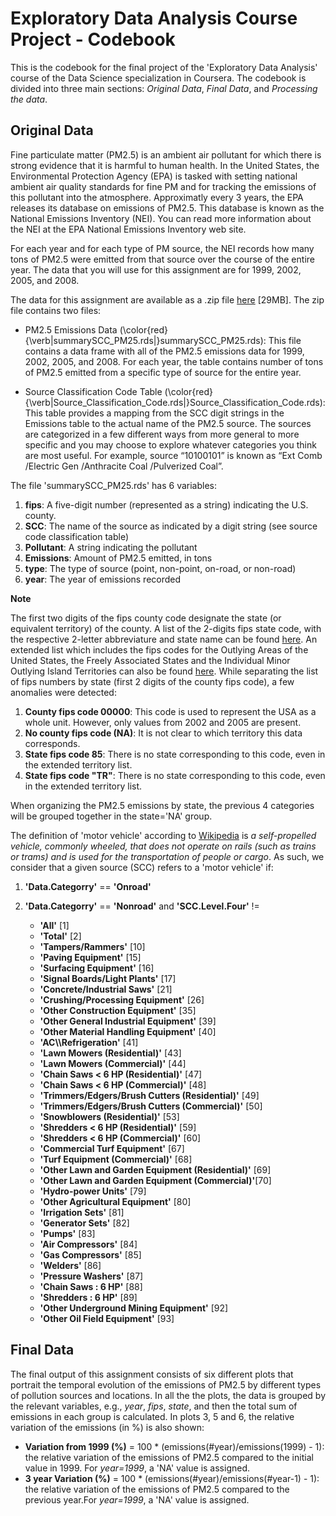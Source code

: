 # Exploratory Data Analysis Course Project - Codebook

This is the codebook for the final project of the 'Exploratory Data Analysis' course of the Data Science specialization in Coursera.
The codebook is divided into three main sections: _Original Data_, _Final Data_, and _Processing the data_.

## Original Data

Fine particulate matter (PM2.5) is an ambient air pollutant for which there is strong evidence that it is harmful to human health. In the United States, the Environmental Protection Agency (EPA) is tasked with setting national ambient air quality standards for fine PM and for tracking the emissions of this pollutant into the atmosphere. Approximatly every 3 years, the EPA releases its database on emissions of PM2.5. This database is known as the National Emissions Inventory (NEI). You can read more information about the NEI at the EPA National Emissions Inventory web site.

For each year and for each type of PM source, the NEI records how many tons of PM2.5 were emitted from that source over the course of the entire year. The data that you will use for this assignment are for 1999, 2002, 2005, and 2008.

The data for this assignment are available as a .zip file <a href="https://d396qusza40orc.cloudfront.net/exdata%2Fdata%2FNEI_data.zip">here</a> [29MB]. The zip file contains two files:

* PM2.5 Emissions Data (\color{red}{\verb|summarySCC_PM25.rds|}summarySCC_PM25.rds): This file contains a data frame with all of the PM2.5 emissions data for 1999, 2002, 2005, and 2008. For each year, the table contains number of tons of PM2.5 emitted from a specific type of source for the entire year.

* Source Classification Code Table (\color{red}{\verb|Source_Classification_Code.rds|}Source_Classification_Code.rds): This table provides a mapping from the SCC digit strings in the Emissions table to the actual name of the PM2.5 source. The sources are categorized in a few different ways from more general to more specific and you may choose to explore whatever categories you think are most useful. For example, source “10100101” is known as “Ext Comb /Electric Gen /Anthracite Coal /Pulverized Coal”.

The file 'summarySCC_PM25.rds' has 6 variables:

1. __fips__: A five-digit number (represented as a string) indicating the U.S. county. 
2. __SCC__: The name of the source as indicated by a digit string (see source code classification table)
3. __Pollutant__: A string indicating the pollutant
4. __Emissions__: Amount of PM2.5 emitted, in tons
5. __type__: The type of source (point, non-point, on-road, or non-road)
6. __year__: The year of emissions recorded


__Note__

The first two digits of the fips county code designate the state (or equivalent territory) of the county. A list of the 2-digits fips state code, with  the respective 2-letter abbreviature and  state name can be found <a href="https://www2.census.gov/geo/docs/reference/state.txt">here</a>. An extended list which includes the fips codes for the Outlying Areas of the United States, the Freely Associated States and the Individual Minor Outlying Island Territories can also be found <a href="https://www.census.gov/geo/reference/ansi_statetables.html">here</a>.
While separating the list of fips numbers by state (first 2 digits of the county fips code), a few anomalies were detected:

1. __County fips code 00000__: This code is used to represent the USA as a whole unit. However, only values from 2002 and 2005 are present.
2. __No county fips code (NA)__: It is not clear to which territory this data corresponds.
3. __State fips code 85__: There is no state corresponding to this code, even in the extended territory list.
4. __State fips code "TR"__: There is no state corresponding to this code, even in the extended territory list.

When organizing the PM2.5 emissions by state, the previous 4 categories will be grouped together in the state='NA' group.

The definition of 'motor vehicle' according to <a href="https://en.wikipedia.org/wiki/Motor_vehicle">Wikipedia</a> is _a self-propelled vehicle, commonly wheeled, that does not operate on rails (such as trains or trams) and is used for the transportation of people or cargo_. As such, we consider that a given source (SCC) refers to a 'motor vehicle' if:

1. __'Data.Categorry'__ == __'Onroad'__
2. __'Data.Categorry'__ == __'Nonroad'__ and __'SCC.Level.Four'__ !=
    
    * __'All'__ [1]
    * __'Total'__ [2]
    * __'Tampers/Rammers'__ [10]
    * __'Paving Equipment'__ [15]
    * __'Surfacing Equipment'__ [16]
    * __'Signal Boards/Light Plants'__ [17]
    * __'Concrete/Industrial Saws'__ [21]
    * __'Crushing/Processing Equipment'__ [26]
    * __'Other Construction Equipment'__ [35]
    * __'Other General Industrial Equipment'__ [39]
    * __'Other Material Handling Equipment'__ [40]
    * __'AC\\\\Refrigeration'__ [41]
    * __'Lawn Mowers (Residential)'__ [43]
    * __'Lawn Mowers (Commercial)'__ [44]
    * __'Chain Saws < 6 HP (Residential)'__ [47]
    * __'Chain Saws < 6 HP (Commercial)'__ [48]
    * __'Trimmers/Edgers/Brush Cutters (Residential)'__ [49]
    * __'Trimmers/Edgers/Brush Cutters (Commercial)'__ [50]
    * __'Snowblowers (Residential)'__ [53]
    * __'Shredders < 6 HP (Residential)'__ [59]
    * __'Shredders < 6 HP (Commercial)'__ [60]
    * __'Commercial Turf Equipment'__ [67]
    * __'Turf Equipment (Commercial)'__ [68]
    * __'Other Lawn and Garden Equipment (Residential)'__ [69]
    * __'Other Lawn and Garden Equipment (Commercial)'__[70]
    * __'Hydro-power Units'__ [79]
    * __'Other Agricultural Equipment'__ [80]
    * __'Irrigation Sets'__ [81]
    * __'Generator Sets'__ [82]
    * __'Pumps'__ [83]
    * __'Air Compressors'__ [84]
    * __'Gas Compressors'__ [85]
    * __'Welders'__ [86]
    * __'Pressure Washers'__ [87]
    * __'Chain Saws : 6 HP'__ [88]
    * __'Shredders : 6 HP'__ [89]
    * __'Other Underground Mining Equipment'__ [92]
    * __'Other Oil Field Equipment'__ [93]

## Final Data

The final output of this assignment consists of six different plots that portrait the temporal evolution of the emissions of PM2.5 by different types of pollution sources and locations. In all the the plots, the data is grouped by the relevant variables, e.g., _year_, _fips_, _state_, and then the total sum of emissions in each group is calculated. In plots 3, 5 and 6, the relative variation of the emissions (in \%) is also shown:

* __Variation from 1999 (\%)__ = 100 * (emissions(#year)/emissions(1999) - 1): the relative variation of the emissions of PM2.5 compared to the initial value in 1999. For _year=1999_, a 'NA' value is assigned.
* __3 year Variation (\%)__ = 100 * (emissions(#year)/emissions(#year-1) - 1): the relative variation of the emissions of PM2.5 compared to the previous year.For _year=1999_, a 'NA' value is assigned.